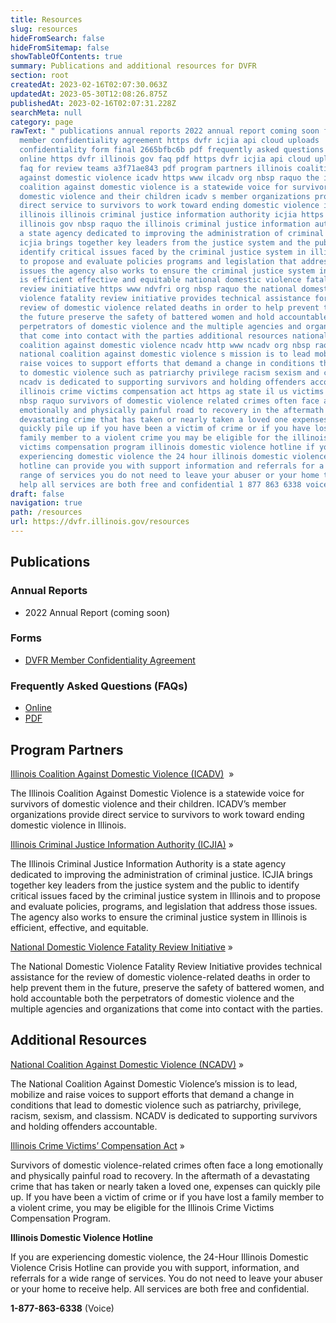 ```yaml
---
title: Resources
slug: resources
hideFromSearch: false
hideFromSitemap: false
showTableOfContents: true
summary: Publications and additional resources for DVFR
section: root
createdAt: 2023-02-16T02:07:30.063Z
updatedAt: 2023-05-30T12:08:26.875Z
publishedAt: 2023-02-16T02:07:31.228Z
searchMeta: null
category: page
rawText: " publications annual reports 2022 annual report coming soon forms dvfr
  member confidentiality agreement https dvfr icjia api cloud uploads
  confidentiality form final 2665bfbc6b pdf frequently asked questions faqs
  online https dvfr illinois gov faq pdf https dvfr icjia api cloud uploads dvfr
  faq for review teams a3f71ae843 pdf program partners illinois coalition
  against domestic violence icadv https www ilcadv org nbsp raquo the illinois
  coalition against domestic violence is a statewide voice for survivors of
  domestic violence and their children icadv s member organizations provide
  direct service to survivors to work toward ending domestic violence in
  illinois illinois criminal justice information authority icjia https icjia
  illinois gov nbsp raquo the illinois criminal justice information authority is
  a state agency dedicated to improving the administration of criminal justice
  icjia brings together key leaders from the justice system and the public to
  identify critical issues faced by the criminal justice system in illinois and
  to propose and evaluate policies programs and legislation that address those
  issues the agency also works to ensure the criminal justice system in illinois
  is efficient effective and equitable national domestic violence fatality
  review initiative https www ndvfri org nbsp raquo the national domestic
  violence fatality review initiative provides technical assistance for the
  review of domestic violence related deaths in order to help prevent them in
  the future preserve the safety of battered women and hold accountable both the
  perpetrators of domestic violence and the multiple agencies and organizations
  that come into contact with the parties additional resources national
  coalition against domestic violence ncadv http www ncadv org nbsp raquo the
  national coalition against domestic violence s mission is to lead mobilize and
  raise voices to support efforts that demand a change in conditions that lead
  to domestic violence such as patriarchy privilege racism sexism and classism
  ncadv is dedicated to supporting survivors and holding offenders accountable
  illinois crime victims compensation act https ag state il us victims cvc html
  nbsp raquo survivors of domestic violence related crimes often face a long
  emotionally and physically painful road to recovery in the aftermath of a
  devastating crime that has taken or nearly taken a loved one expenses can
  quickly pile up if you have been a victim of crime or if you have lost a
  family member to a violent crime you may be eligible for the illinois crime
  victims compensation program illinois domestic violence hotline if you are
  experiencing domestic violence the 24 hour illinois domestic violence crisis
  hotline can provide you with support information and referrals for a wide
  range of services you do not need to leave your abuser or your home to receive
  help all services are both free and confidential 1 877 863 6338 voice "
draft: false
navigation: true
path: /resources
url: https://dvfr.illinois.gov/resources
---
```


## Publications

### Annual Reports

- 2022 Annual Report (coming soon)

### Forms

- [DVFR Member Confidentiality Agreement](https://dvfr.icjia-api.cloud/uploads/Confidentiality_Form_FINAL_2665bfbc6b.pdf)

### Frequently Asked Questions (FAQs)
- [Online](https://dvfr.illinois.gov/faq)
- [PDF](https://dvfr.icjia-api.cloud/uploads/DVFR_FAQ_for_Review_Teams_a3f71ae843.pdf)

## Program Partners

[Illinois Coalition Against Domestic Violence (ICADV)](https://www.ilcadv.org) &nbsp;&raquo;

The Illinois Coalition Against Domestic Violence is a statewide voice for survivors of domestic violence and their children. ICADV’s member organizations provide direct service to survivors to work toward ending domestic violence in Illinois. 

[Illinois Criminal Justice Information Authority (ICJIA)](https://icjia.illinois.gov)&nbsp;&raquo;

The Illinois Criminal Justice Information Authority is a state agency dedicated to improving the administration of criminal justice. ICJIA brings together key leaders from the justice system and the public to identify critical issues faced by the criminal justice system in Illinois and to propose and evaluate policies, programs, and legislation that address those issues. The agency also works to ensure the criminal justice system in Illinois is efficient, effective, and equitable.

[National Domestic Violence Fatality Review Initiative](https://www.ndvfri.org)&nbsp;&raquo;

The National Domestic Violence Fatality Review Initiative provides technical assistance for the review of domestic violence-related deaths in order to help prevent them in the future, preserve the safety of battered women, and hold accountable both the perpetrators of domestic violence and the multiple agencies and organizations that come into contact with the parties.	

## Additional Resources

[National Coalition Against Domestic Violence (NCADV)](http://www.ncadv.org/)&nbsp;&raquo;

The National Coalition Against Domestic Violence’s mission is to lead, mobilize and raise voices to support efforts that demand a change in conditions that lead to domestic violence such as patriarchy, privilege, racism, sexism, and classism. NCADV is dedicated to supporting survivors and holding offenders accountable. 

[Illinois Crime Victims’ Compensation Act](https://ag.state.il.us/victims/cvc.html)&nbsp;&raquo;

Survivors of domestic violence-related crimes often face a long emotionally and physically painful road to recovery. In the aftermath of a devastating crime that has taken or nearly taken a loved one, expenses can quickly pile up. If you have been a victim of crime or if you have lost a family member to a violent crime, you may be eligible for the Illinois Crime Victims Compensation Program. 

**Illinois Domestic Violence Hotline**  

If you are experiencing domestic violence, the 24-Hour Illinois Domestic Violence Crisis Hotline can provide you with support, information, and referrals for a wide range of services. You do not need to leave your abuser or your home to receive help. All services are both free and confidential.  

**1-877-863-6338** (Voice) 

